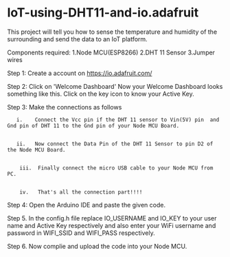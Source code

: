 # IoT-using-DHT11-and-io.adafruit
This project will tell you how to sense the temperature and humidity of the surrounding and send the data to an IoT platform.

Components required:
1.Node MCU(ESP8266)
2.DHT 11 Sensor
3.Jumper wires

Step 1: Create a account on https://io.adafruit.com/


Step 2: Click on 'Welcome Dashboard'
        Now your Welcome Dashboard looks something like this.
        Click on the key icon to know your Active Key.
        

Step 3: Make the connections as follows
       
       
       i.    Connect the Vcc pin if the DHT 11 sensor to Vin(5V) pin  and Gnd pin of DHT 11 to the Gnd pin of your Node MCU Board. 
       
       
       ii.   Now connect the Data Pin of the DHT 11 Sensor to pin D2 of the Node MCU Board.
        
        
        iii.  Finally connect the micro USB cable to your Node MCU from PC.
        
        
        iv.   That's all the connection part!!!!


Step 4: Open the Arduino IDE and paste the given code.


Step 5. In the config.h file replace IO_USERNAME and IO_KEY to your user name and Active Key respectively and also enter your WiFi username and password in WIFI_SSID and WIFI_PASS respectively.


Step 6. Now complie and upload the code into your Node MCU.
        
